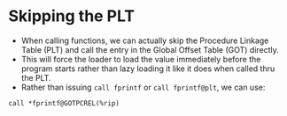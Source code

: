 # Skipping the PLT

- When calling functions, we can actually skip the Procedure Linkage Table (PLT) and call the entry in the Global Offset Table (GOT) directly.
- This will force the loader to load the value immediately before the program starts rather than lazy loading it like it does when called thru the PLT.
- Rather than issuing `call fprintf` or `call fprintf@plt`, we can use:

```assembly
call *fprintf@GOTPCREL(%rip)
```